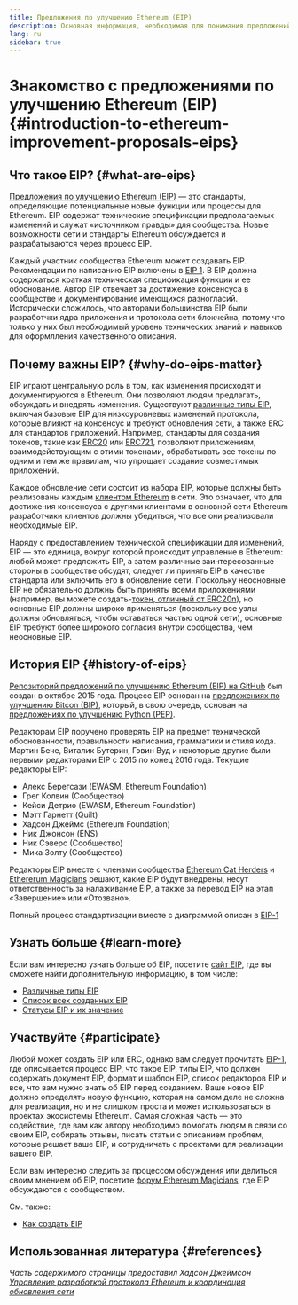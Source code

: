 ```yaml
---
title: Предложения по улучшению Ethereum (EIP)
description: Основная информация, необходимая для понимания предложений по улучшению Ethereum (EIP).
lang: ru
sidebar: true
---
```


# Знакомство с предложениями по улучшению Ethereum (EIP) {#introduction-to-ethereum-improvement-proposals-eips}

## Что такое EIP? {#what-are-eips}

[Предложения по улучшению Ethereum (EIP)](https://eips.ethereum.org/) — это стандарты, определяющие потенциальные новые функции или процессы для Ethereum. EIP содержат технические спецификации предполагаемых изменений и служат «источником правды» для сообщества. Новые возможности сети и стандарты Ethereum обсуждается и разрабатываются через процесс EIP.

Каждый участник сообщества Ethereum может создавать EIP. Рекомендации по написанию EIP включены в [EIP 1](https://eips.ethereum.org/EIPS/eip-1). В EIP должна содержаться краткая техническая спецификация функции и ее обоснование. Автор EIP отвечает за достижение консенсуса в сообществе и документирование имеющихся разногласий. Исторически сложилось, что авторами большинства EIP были разработчки ядра приложения и протокола сети блокчейна, потому что только у них был необходимый уровень технических знаний и навыков для оформлления качественного описания.

## Почему важны EIP? {#why-do-eips-matter}

EIP играют центральную роль в том, как изменения происходят и документируются в Ethereum. Они позволяют людям предлагать, обсуждать и внедрять изменения. Существуют [различные типы EIP](https://github.com/ethereum/EIPs/blob/master/EIPS/eip-1.md#eip-types), включая базовые EIP для низкоуровневых изменений протокола, которые влияют на консенсус и требуют обновления сети, а также ERC для стандартов приложений. Например, стандарты для создания токенов, такие как [ERC20](https://eips.ethereum.org/EIPS/eip-20) или [ERC721](https://eips.ethereum.org/EIPS/eip-721), позволяют приложениям, взаимодействующим с этими токенами, обрабатывать все токены по одним и тем же правилам, что упрощает создание совместимых приложений.

Каждое обновление сети состоит из набора EIP, которые должны быть реализованы каждым [клиентом Ethereum](/learn/#clients-and-nodes) в сети. Это означает, что для достижения консенсуса с другими клиентами в основной сети Ethereum разработчики клиентов должны убедиться, что все они реализовали необходимые EIP.

Наряду с предоставлением технической спецификации для изменений, EIP — это единица, вокруг которой происходит управление в Ethereum: любой может предложить EIP, а затем различные заинтересованные стороны в сообществе обсудят, следует ли принять EIP в качестве стандарта или включить его в обновление сети. Поскольку неосновные EIP не обязательно должны быть приняты всеми приложениями (например, вы можете создать-[токен, отличный от ERC20n](https://eips.ethereum.org/EIPS/eip-20)), но основные EIP должны широко применяться (поскольку все узлы должны обновляться, чтобы оставаться частью одной сети), основные EIP требуют более широкого согласия внутри сообщества, чем неосновные EIP.

## История EIP {#history-of-eips}

[Репозиторий предложений по улучшению Ethereum (EIP) на GitHub](https://github.com/ethereum/EIPs) был создан в октябре 2015 года. Процесс EIP основан на [предложениях по улучшению Bitcon (BIP)](https://github.com/bitcoin/bips), который, в свою очередь, основан на [предложениях по улучшению Python (PEP)](https://www.python.org/dev/peps/).

Редакторам EIP поручено проверять EIP на предмет технической обоснованности, правильности написания, грамматики и стиля кода. Мартин Бече, Виталик Бутерин, Гэвин Вуд и некоторые другие были первыми редакторами EIP с 2015 по конец 2016 года. Текущие редакторы EIP:

- Алекс Берегсази (EWASM, Ethereum Foundation)
- Грег Колвин (Сообщество)
- Кейси Детрио (EWASM, Ethereum Foundation)
- Мэтт Гарнетт (Quilt)
- Хадсон Джеймс (Ethereum Foundation)
- Ник Джонсон (ENS)
- Ник Сэверс (Сообщество)
- Мика Золту (Сообщество)

Редакторы EIP вместе с членами сообщества [Ethereum Cat Herders](https://ethereumcatherders.com/) и [Ethererum Magicians](https://ethereum-magicians.org/) решают, какие EIP будут внедрены, несут ответственность за налаживание EIP, а также за перевод EIP на этап «Завершение» или «Отозвано».

Полный процесс стандартизации вместе с диаграммой описан в [EIP-1](https://eips.ethereum.org/EIPS/eip-1)

## Узнать больше {#learn-more}

Если вам интересно узнать больше об EIP, посетите [сайт EIP](https://eips.ethereum.org/), где вы сможете найти дополнительную информацию, в том числе:

- [Различные типы EIP](https://eips.ethereum.org/)
- [Список всех созданных EIP](https://eips.ethereum.org/all)
- [Статусы EIP и их значение](https://eips.ethereum.org/)

## Участвуйте {#participate}

Любой может создать EIP или ERC, однако вам следует прочитать [EIP-1](https://eips.ethereum.org/EIPS/eip-1), где описывается процесс EIP, что такое EIP, типы EIP, что должен содержать документ EIP, формат и шаблон EIP, список редакторов EIP и все, что вам нужно знать об EIP перед созданием. Ваше новое EIP должно определять новую функцию, которая на самом деле не сложна для реализации, но и не слишком проста и может использоваться в проектах экосистемы Ethereum. Самая сложная часть — это содействие, где вам как автору необходимо помогать людям в связи со своим EIP, собирать отзывы, писать статьи с описанием проблем, которые решает ваше EIP, и сотрудничать с проектами для реализации вашего EIP.

Если вам интересно следить за процессом обсуждения или делиться своим мнением об EIP, посетите [форум Ethereum Magicians](https://ethereum-magicians.org/), где EIP обсуждаются с сообществом.

См. также:

- [Как создать EIP](https://eips.ethereum.org/EIPS/eip-1)

## Использованная литература {#references}

<cite class="citation">

Часть содержимого страницы предоставил Хадсон Джеймсон [Управление разработкой протокола Ethereum и координация обновления сети](https://hudsonjameson.com/2020-03-23-ethereum-protocol-development-governance-and-network-upgrade-coordination/)

</cite>
